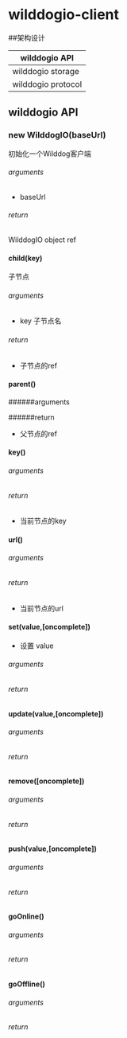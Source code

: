 # wilddogio-client
##架构设计

 wilddogio API      | 
 -------------------|
 wilddogio storage  | 
 wilddogio protocol | 

## wilddogio API

### new WilddogIO(baseUrl)
初始化一个Wilddog客户端
###### arguments
* baseUrl 

###### return
WilddogIO object ref

#### child(key)
子节点
###### arguments
* key 子节点名
###### return
* 子节点的ref

#### parent()

######arguments

######return
* 父节点的ref
#### key()

###### arguments

###### return
* 当前节点的key

#### url()

###### arguments

###### return
* 当前节点的url

#### set(value,[oncomplete])
* 设置 value
###### arguments

###### return 

#### update(value,[oncomplete])

###### arguments

###### return

#### remove([oncomplete])

###### arguments

###### return

#### push(value,[oncomplete])

###### arguments

###### return
 


#### goOnline()

###### arguments

###### return 

#### goOffline()

###### arguments

###### return

